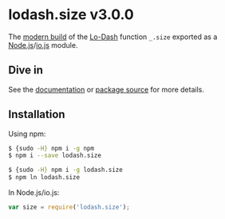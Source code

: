 # lodash.size v3.0.0

The [modern build](https://github.com/lodash/lodash/wiki/Build-Differences) of the [Lo-Dash](https://lodash.com/) function `_.size` exported as a [Node.js](http://nodejs.org/)/[io.js](https://iojs.org/) module.

## Dive in

See the [documentation](https://lodash.com/docs#size) or [package source](https://github.com/lodash/lodash/blob/3.0.0-npm-packages/lodash.size/index.js) for more details.

## Installation

Using npm:

```bash
$ {sudo -H} npm i -g npm
$ npm i --save lodash.size

$ {sudo -H} npm i -g lodash.size
$ npm ln lodash.size
```

In Node.js/io.js:

```js
var size = require('lodash.size');
```
